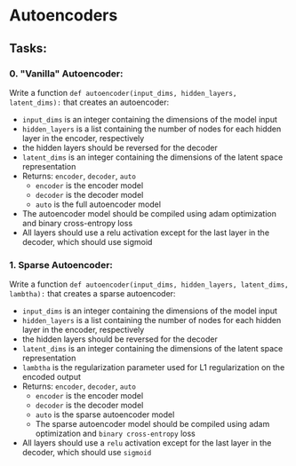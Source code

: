 # Autoencoders

## Tasks:

### 0. "Vanilla" Autoencoder:
Write a function ``def autoencoder(input_dims, hidden_layers, latent_dims):`` that creates an autoencoder:

- ``input_dims`` is an integer containing the dimensions of the model input
- ``hidden_layers`` is a list containing the number of nodes for each hidden layer in the encoder, respectively
- the hidden layers should be reversed for the decoder
- ``latent_dims`` is an integer containing the dimensions of the latent space representation
- Returns: ``encoder``, ``decoder``, ``auto``
  - ``encoder`` is the encoder model
  - ``decoder`` is the decoder model
  - ``auto`` is the full autoencoder model
- The autoencoder model should be compiled using adam optimization and binary cross-entropy loss
- All layers should use a relu activation except for the last layer in the decoder, which should use sigmoid

### 1. Sparse Autoencoder:
Write a function ``def autoencoder(input_dims, hidden_layers, latent_dims, lambtha):`` that creates a sparse autoencoder:

- ``input_dims`` is an integer containing the dimensions of the model input
- ``hidden_layers`` is a list containing the number of nodes for each hidden layer in the encoder, respectively
- the hidden layers should be reversed for the decoder
- ``latent_dims`` is an integer containing the dimensions of the latent space representation
- ``lambtha`` is the regularization parameter used for L1 regularization on the encoded output
- Returns: ``encoder``, ``decoder``, ``auto``
  - ``encoder`` is the encoder model
  - ``decoder`` is the decoder model
  - ``auto`` is the sparse autoencoder model
  - The sparse autoencoder model should be compiled using adam optimization and ``binary cross-entropy`` loss
 - All layers should use a ``relu`` activation except for the last layer in the decoder, which should use ``sigmoid``
